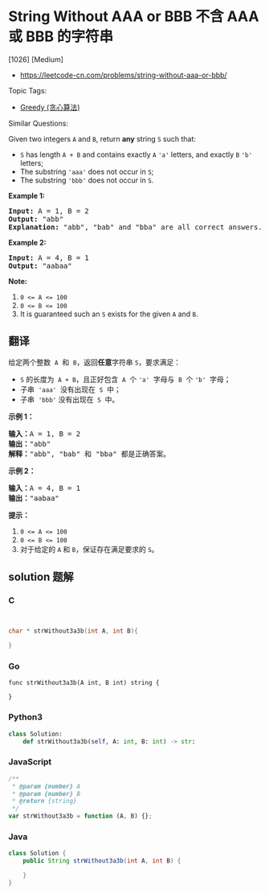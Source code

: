 # String Without AAA or BBB 不含 AAA 或 BBB 的字符串

[1026] [Medium]

- https://leetcode-cn.com/problems/string-without-aaa-or-bbb/

Topic Tags:

- [Greedy (贪心算法)](https://leetcode-cn.com/tag/greedy/)

Similar Questions:

Given two integers `A` and `B`, return **any** string `S` such that:

- `S` has length `A + B` and contains exactly `A` `'a'` letters, and exactly `B` `'b'` letters;
- The substring `'aaa'` does not occur in `S`;
- The substring `'bbb'` does not occur in `S`.

**Example 1:**

<pre><strong>Input: </strong>A = <span id="example-input-1-1">1</span>, B = <span id="example-input-1-2">2</span>
<strong>Output: </strong><span id="example-output-1">"abb"
</span><strong>Explanation:</strong> "abb", "bab" and "bba" are all correct answers.
</pre>

**Example 2:**

<pre><strong>Input: </strong>A = <span id="example-input-2-1">4</span>, B = <span id="example-input-2-2">1</span>
<strong>Output: </strong><span id="example-output-2">"aabaa"</span></pre>

**Note:**

1.  `0 <= A <= 100`
2.  `0 <= B <= 100`
3.  It is guaranteed such an `S` exists for the given `A` and `B`.

## 翻译

给定两个整数  `A`  和  `B`，返回**任意**字符串 `S`，要求满足：

- `S` 的长度为  `A + B`，且正好包含  `A`  个 `'a'`  字母与  `B`  个 `'b'`  字母；
- 子串  `'aaa'`  没有出现在  `S`  中；
- 子串  `'bbb'` 没有出现在  `S`  中。

**示例 1：**

<pre><strong>输入：</strong>A = 1, B = 2
<strong>输出：</strong>"abb"
<strong>解释：</strong>"abb", "bab" 和 "bba" 都是正确答案。
</pre>

**示例 2：**

<pre><strong>输入：</strong>A = 4, B = 1
<strong>输出：</strong>"aabaa"</pre>

**提示：**

1.  `0 <= A <= 100`
2.  `0 <= B <= 100`
3.  对于给定的 `A` 和 `B`，保证存在满足要求的 `S`。

## solution 题解

### C

```c


char * strWithout3a3b(int A, int B){

}


```

### Go

```golang
func strWithout3a3b(A int, B int) string {

}
```

### Python3

```python
class Solution:
    def strWithout3a3b(self, A: int, B: int) -> str:

```

### JavaScript

```javascript
/**
 * @param {number} A
 * @param {number} B
 * @return {string}
 */
var strWithout3a3b = function (A, B) {};
```

### Java

```java
class Solution {
    public String strWithout3a3b(int A, int B) {

    }
}
```
